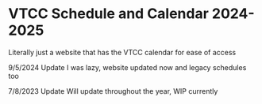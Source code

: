 # VTCC Schedule and Calendar 2024-2025
Literally just a website that has the VTCC calendar for ease of access

9/5/2024 Update
I was lazy, website updated now and legacy schedules too

7/8/2023 Update
Will update throughout the year, WIP currently